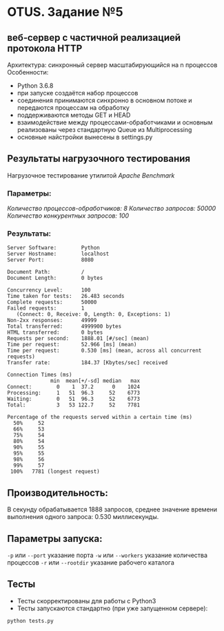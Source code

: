 # OTUS. Задание №5
## веб‐сервер с частичной реализацией протокола HTTP
Архитектура: синхронный сервер масштабирующийся на n процессов
Особенности:
 - Python 3.6.8
 - при запуске создаётся набор процессов
 - соединения принимаются синхронно в основном потоке и передаются процессам на обработку
 - поддерживаются методы GET и HEAD
 - взаимодействие между процессами-обработчиками и основным
реализованы через стандартную Queue из Multiprocessing
 - основные найстройки вынесены в settings.py

## Результаты нагрузочного тестирования
Нагрузочное тестирование утилитой *Apache Benchmark*

### Параметры:
*Количество процессов-обработчиков: *8**
*Количество запросов: *50000**
*Количество конкурентных запросов: *100**

### Результаты:
```
Server Software:        Python
Server Hostname:        localhost
Server Port:            8080

Document Path:          /
Document Length:        0 bytes

Concurrency Level:      100
Time taken for tests:   26.483 seconds
Complete requests:      50000
Failed requests:        1
   (Connect: 0, Receive: 0, Length: 0, Exceptions: 1)
Non-2xx responses:      49999
Total transferred:      4999900 bytes
HTML transferred:       0 bytes
Requests per second:    1888.01 [#/sec] (mean)
Time per request:       52.966 [ms] (mean)
Time per request:       0.530 [ms] (mean, across all concurrent requests)
Transfer rate:          184.37 [Kbytes/sec] received

Connection Times (ms)
              min  mean[+/-sd] median   max
Connect:        0    1  37.2      0    1024
Processing:     1   51  96.3     52    6773
Waiting:        0   51  96.3     52    6773
Total:          3   53 122.7     52    7781

Percentage of the requests served within a certain time (ms)
  50%     52
  66%     53
  75%     54
  80%     54
  90%     55
  95%     55
  98%     56
  99%     57
 100%   7781 (longest request)
```

## Производительность:
В секунду обрабатывается 1888 запросов, среднее значение времени
выполнения одного запроса: 0.530 миллисекунды.

## Параметры запуска:
`-p` или `--port` указание порта
`-w` или `--workers` указание количества процессов 
`-r` или `--rootdir` указание рабочего каталога 

## Тесты
- Тесты скорректированы для работы с Python3
- Тесты запускаются стандартно (при уже запущенном сервере): 
```
python tests.py
```
